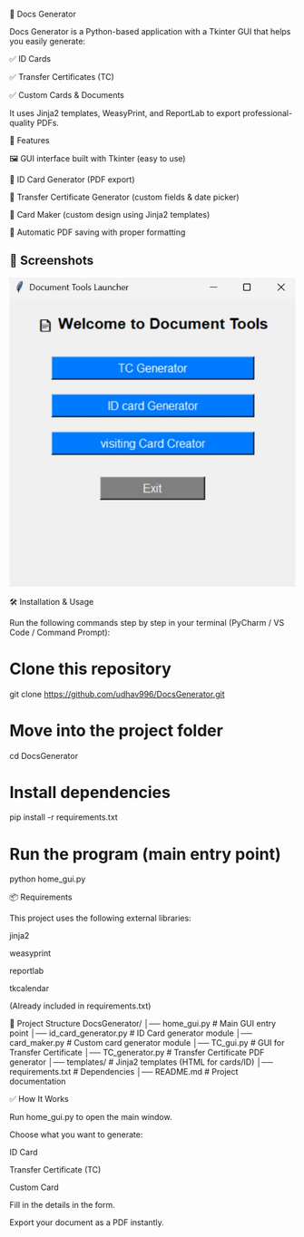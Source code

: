 📄 Docs Generator

Docs Generator is a Python-based application with a Tkinter GUI that helps you easily generate:

✅ ID Cards

✅ Transfer Certificates (TC)

✅ Custom Cards & Documents

It uses Jinja2 templates, WeasyPrint, and ReportLab to export professional-quality PDFs.

🚀 Features

🖼️ GUI interface built with Tkinter (easy to use)

🪪 ID Card Generator (PDF export)

📜 Transfer Certificate Generator (custom fields & date picker)

🎨 Card Maker (custom design using Jinja2 templates)

📂 Automatic PDF saving with proper formatting

## 📸 Screenshots  

![App Screenshot](doc_generator_home.jpg)


🛠️ Installation & Usage

Run the following commands step by step in your terminal (PyCharm / VS Code / Command Prompt):

# Clone this repository
git clone https://github.com/udhav996/DocsGenerator.git  

# Move into the project folder
cd DocsGenerator  

# Install dependencies
pip install -r requirements.txt  

# Run the program (main entry point)
python home_gui.py  

📦 Requirements

This project uses the following external libraries:

jinja2

weasyprint

reportlab

tkcalendar

(Already included in requirements.txt)

📂 Project Structure
DocsGenerator/
│── home_gui.py          # Main GUI entry point
│── id_card_generator.py # ID Card generator module
│── card_maker.py        # Custom card generator module
│── TC_gui.py            # GUI for Transfer Certificate
│── TC_generator.py      # Transfer Certificate PDF generator
│── templates/           # Jinja2 templates (HTML for cards/ID)
│── requirements.txt     # Dependencies
│── README.md            # Project documentation

✅ How It Works

Run home_gui.py to open the main window.

Choose what you want to generate:

ID Card

Transfer Certificate (TC)

Custom Card

Fill in the details in the form.


Export your document as a PDF instantly.
